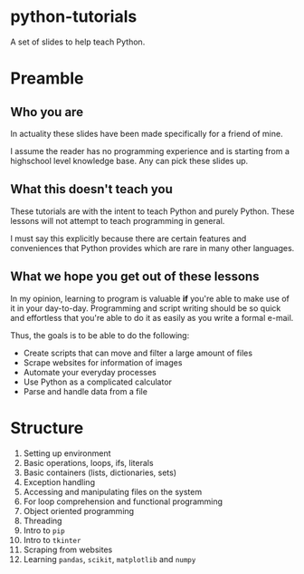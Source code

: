 # python-tutorials
 A set of slides to help teach Python.


# Preamble
## Who you are
In actuality these slides have been made specifically for a friend of mine.

I assume the reader has no programming experience and is starting from a
highschool level knowledge base.
Any can pick these slides up.

## What this doesn't teach you
These tutorials are with the intent to teach Python and purely Python.
These lessons will not attempt to teach programming in general.

I must say this explicitly because there are certain features and conveniences
that Python provides which are rare in many other languages.


## What we hope you get out of these lessons
In my opinion, learning to program is valuable **if** you're able to make use
of it in your day-to-day. Programming and script writing should be so quick and
effortless that you're able to do it as easily as you write a formal e-mail.

Thus, the goals is to be able to do the following:
* Create scripts that can move and filter a large amount of files
* Scrape websites for information of images
* Automate your everyday processes
* Use Python as a complicated calculator
* Parse and handle data from a file

# Structure
1. Setting up environment
1. Basic operations, loops, ifs, literals
1. Basic containers (lists, dictionaries, sets)
1. Exception handling
1. Accessing and manipulating files on the system
1. For loop comprehension and functional programming
1. Object oriented programming
1. Threading
1. Intro to `pip`
1. Intro to `tkinter`
1. Scraping from websites
1. Learning `pandas`, `scikit`, `matplotlib` and `numpy`